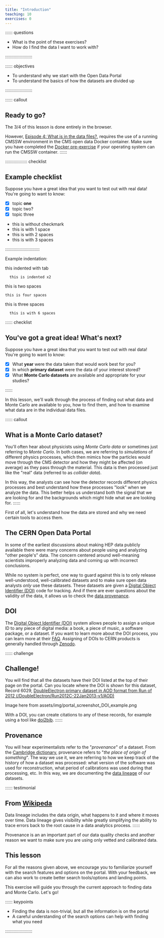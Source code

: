 ```yaml
---
title: "Introduction"
teaching: 10
exercises: 0
---
```



:::::: questions
- What is the point of these exercises?
- How do I find the data I want to work with?

::::::::::::::::::::::

:::::: objectives
- To understand why we start with the Open Data Portal
- To understand the basics of how the datasets are divided up

::::::::::::::::::::::


:::::: callout
## Ready to go?
The 3/4 of this lesson is done entirely in the browser. 
 
However, [Episode 4: What is in the data files?](https://cms-opendata-workshop.github.io/workshopwhepp-lesson-dataset-scouting/04-what-is-in-the-data/index.html), requires the use of a running CMSSW environment in the CMS open data Docker container. Make sure you have completed the [Docker pre-exercise](https://cms-opendata-workshop.github.io/workshopwhepp-lesson-docker/) if your operating system can run the CMSSW container.
::::::

:::::::::::::::::: checklist

## Example checklist

Suppose you have a great idea that you want to test out with real data! You're going to want
to know:

- [x] topic **one**
- [x] topic two?
- [x] topic three
- this is without checkmark
 - this is with 1 space
  - this is with 2 spaces
   - this is with 3 spaces

::::::::::::::::::::::::::::

Example indentation:

   this indented with tab

      this is indented x2

  this is two spaces

    this is four spaces

   this is three spaces

      this is with 6 spaces

:::::: checklist

## You've got a great idea! What's next?

Suppose you have a great idea that you want to test out with real data! You're going to want
to know:

- [x] What **year** were the data taken that would work best for you?
- [x] In which **primary dataset** were the data of your interest stored?
- [x] What **Monte Carlo datasets** are available and appropriate for your studies?

:::::: 

<!-- - This may mean finding simulated physics processes that are **background** to your signal
- This may mean finding simulated physics processes for your **signal**, if they exist
- Possibly just finding simulated datasets where you *know* the answer, allowing you to test your new analysis techniques -->

In this lesson, we'll walk through the process of finding out what data and 
Monte Carlo are available to you, how to find them, and how to examine what 
data are in the individual data files. 

:::::: callout
## What is a Monte Carlo dataset?
You'll often hear about physicists using *Monte Carlo data* or sometimes just referring to
*Monte Carlo*. In both cases, we are referring to *simulations* of different physics processes, 
which then mimics how the particles would move through the CMS detector and how they
might be affected (on average) as they pass through the material. This data is then 
processed just like the "real" data (referred to as *collider data*). 

In this way, the analysts can see how the detector records different physics processes
and best understand how these processes "look" when we analyze the data. This better
helps us understand both the signal that we are looking for and the backgrounds
which might hide what we are looking for. 
:::::: 


First of all, let's understand how the data are stored and why we need certain
tools to access them. 


## The CERN Open Data Portal

In some of the earliest discussions about making HEP data publicly available there were many concerns about 
people using and analyzing "other people's" data. The concern centered around well-meaning scientists improperly 
analyzing data and coming up with incorrect conclusions. 

While no system is perfect, one way to guard against this is to only release well-understood, well-calibrated 
datasets and to make sure open data analysts *only* use these datasets. These datasets are given
a [Digital Object Identifier (DOI)](https://www.doi.org/) code for tracking. And if there
are ever questions about the validity of the data, it allows us to check the 
[data provenance](https://en.wikipedia.org/wiki/Data_lineage#:~:text=Data%20provenance%20refers%20to%20records,the%20data%20and%20its%20origins.).

## DOI

The [Digital Object Identifier (DOI)](https://www.doi.org/) system allows people to assign a unique
ID to any piece of digital media: a book, a piece of music, a software package, or a dataset. If you want to learn
more about the DOI process, you can learn more at their [FAQ](https://www.doi.org/faq.html). Assigning
of DOIs to CERN products is generally handled through [Zenodo](https://zenodo.org/). 

:::::: challenge
## Challenge!
You will find that all the datasets have their DOI listed at the top of their page on the portal. 
Can you locate where the DOI is shown for this dataset, Record 6029,
[DoubleElectron primary dataset in AOD format from Run of 2012 (/DoubleElectron/Run2012C-22Jan2013-v1/AOD)](http://opendata.cern.ch/record/6029)

Image here from assets/img/portal_screenshot_DOI_example.png

With a DOI, you can create citations to any of these records, for example using a tool like [doi2bib](https://www.doi2bib.org).
:::::: 

## Provenance

You will hear experimentalists refer to the "*provenance*" of a dataset. From the 
[Cambridge dictionary](https://dictionary.cambridge.org/us/dictionary/english/provenance), provenance
refers to "*the place of origin of something*". 
The way we use it, we are referring to how we keep track of the history of how a dataset was 
processed: what version of the software was used for reconstruction, what period of calibrations
was used during that processing, etc. In this way, we are documenting the 
[data lineage](https://en.wikipedia.org/wiki/Data_lineage#:~:text=Data%20provenance%20refers%20to%20records,the%20data%20and%20its%20origins.)
of our datasets. 

:::::: testimonial
## From [Wikipeda](https://en.wikipedia.org/wiki/Data_lineage#:~:text=Data%20provenance%20refers%20to%20records,the%20data%20and%20its%20origins.)
Data lineage includes the data origin, what happens to it and where it moves over time.
Data lineage gives visibility while greatly simplifying the ability to trace errors back to the root cause in a data analytics process.
:::::: 

Provenance is an an important part of our data quality checks
and another reason we want to make sure you are using only vetted and calibrated data. 


## This lesson

For all the reasons given above, we encourage you to familiarize yourself with the search features and options
on the portal. With your feedback, we can also work to create better search tools/options and landing
points. 

This exercise will guide you through the current approach to finding data and Monte Carlo. Let's go!

:::::: keypoints
- Finding the data is non-trivial, but all the information is on the portal
- A careful understanding of the search options can help with finding what you need

::::::::::::::::::::::